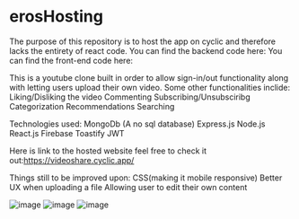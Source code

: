 # erosHosting

The purpose of this repository is to host the app on cyclic and therefore lacks the entirety of react code. 
You can find the backend code here:
You can find the front-end code here:

This is a youtube clone built in order to allow sign-in/out functionality along with letting users upload their own video. 
Some other functionalities inclide:
Liking/Disliking the video
Commenting
Subscribing/Unsubsciribg 
Categorization
Recommendations
Searching

Technologies used:
MongoDb (A no sql database)
Express.js
Node.js
React.js
Firebase
Toastify
JWT

Here is link to the hosted website feel free to check it out:https://videoshare.cyclic.app/


Things still to be improved upon:
CSS(making it mobile responsive)
Better UX when uploading a file
Allowing user to edit their own content

![image](https://user-images.githubusercontent.com/56508036/209115596-78e8e7be-d40f-402f-878f-e32be15b5e93.png)
![image](https://user-images.githubusercontent.com/56508036/209115642-3aeac9ca-535a-4332-8f1d-3e7427b97256.png)
![image](https://user-images.githubusercontent.com/56508036/209115681-2c1143b1-2690-441d-b840-762638558602.png)
